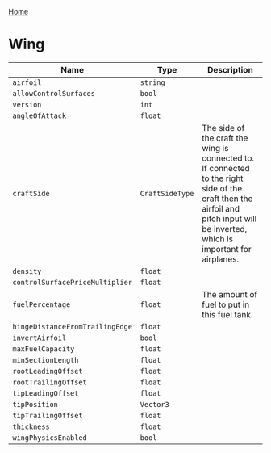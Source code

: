 [Home](https://wnp78.github.io/Sr2Xml/)

# Wing


|Name|Type|Description|
|--|--|--|
|`airfoil`|`string`||
|`allowControlSurfaces`|`bool`||
|`version`|`int`||
|`angleOfAttack`|`float`||
|`craftSide`|`CraftSideType`|The side of the craft the wing is connected to. If connected to the right side of the craft then the airfoil and pitch input will be inverted, which is important for airplanes.|
|`density`|`float`||
|`controlSurfacePriceMultiplier`|`float`||
|`fuelPercentage`|`float`|The amount of fuel to put in this fuel tank.|
|`hingeDistanceFromTrailingEdge`|`float`||
|`invertAirfoil`|`bool`||
|`maxFuelCapacity`|`float`||
|`minSectionLength`|`float`||
|`rootLeadingOffset`|`float`||
|`rootTrailingOffset`|`float`||
|`tipLeadingOffset`|`float`||
|`tipPosition`|`Vector3`||
|`tipTrailingOffset`|`float`||
|`thickness`|`float`||
|`wingPhysicsEnabled`|`bool`||


